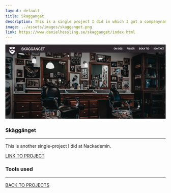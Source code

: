```yaml
---
layout: default
title: Skagganget
description: This is a single project I did in which I got a companyname and a specification I had to work on.
image: ../assets/images/skagganget.png
link: https://www.danielhessling.se/skagganget/index.html
---
```


<section>
<img src="/assets/images/skagganget.png" class="project-big-pic">
</section>
<section class="project-half">
<section class="project">
  <h1 class="project-big-h1">Skäggänget</h1>
  <hr class="green-hr">
<p>This is another single-project I did at Nackademin.</p>
 <div class="project-info-trunc">
  <div class="trunc-desc"></div>
  <div class="trunch-link"><a href="https://www.danielhessling.se/skagganget/index.html" class="big-project-link project-link">LINK TO PROJECT</a></div>
  </div>
</section>
<section class="project">
<h1 class="project-big-h1">Tools used</h1>
<hr class="green-hr">
</section>
</section>
<div class="center">
<a href="">BACK TO PROJECTS</a>
</div>
